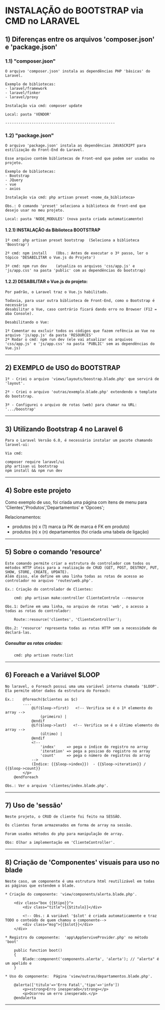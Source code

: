 # INSTALAÇÃO do BOOTSTRAP via CMD no LARAVEL

## 1) Diferenças entre os arquivos 'composer.json' e 'package.json'

   ### 1.1) "composer.json"

    O arquivo 'composer.json' instala as dependências PHP 'básicas' do Laravel.

	Exemplo de bibliotecas: 
	- laravel/framework
	- laravel/finker
	- laravel/proxy

	Instalação via cmd: composer update

	Local: pasta 'VENDOR'

	--------------------------------------------------

   ### 1.2)	"package.json"

	O arquivo 'package.json' instala as dependências JAVASCRIPT para estilização do Front-End do Laravel.

	Esse arquivo contém bibliotecas de Front-end que podem ser usadas no projeto. 

	Exemplo de bibliotecas: 
	- Bootstrap
	- JQuery
	- vue
	- axios

	Instalação via cmd: php artisan preset <nome_da_biblioteca>

	Obs.: O comando 'preset' seleciona a biblioteca de front-end que desejo usar no meu projeto.

	Local: pasta 'NODE_MODULES' (nova pasta criada automaticamente)


   #### 1.2.1) INSTALAÇÃO da Biblioteca BOOTSTRAP
     
    1º cmd: php artisan preset bootstrap  (Seleciona a biblioteca 'Boostrap')

    2º cmd: npm install    (Obs.: Antes de executar o 3º passo, ler o tópico 'DESABILITAR o Vue.js do Projeto')

    3º cmd: npm run dev    (atualiza os arquivos 'css/app.js' e 'js/app.css' na pasta 'public' com as dependências do bootstrap)


   #### 1.2.2) DESABILITAR o Vue.js do projeto:
	
   	Por padrão, o Laravel traz o Vue.js habilitado. 

    Todavia, para usar outra biblioteca de Front-End, como o Bootstrap é necessário
    desabilitar o Vue, caso contrário ficará dando erro no Browser (F12 = aba Console).

    Desabilitando o Vue:

    1º Comentar ou excluir todos os códigos que fazem refência ao Vue no arquivo 'js/app.js' da pasta 'RESOURCES'
    2º Rodar o cmd: npm run dev (ele vai atualizar os arquivos 'css/app.js' e 'js/app.css' na pasta 'PUBLIC' sem as dependências do Vue.js)
    
--------------------------------------------------

## 2) EXEMPLO de USO do BOOTSTRAP

	1º - Criei o arquivo 'views/layouts/boostrap.blade.php' que servirá de 'layout'. 
	
	2º - Criei o arquivo 'outras/exemplo.blade.php' extendendo o template do bootstrap.

	3º - Configurei o arquivo de rotas (web) para chamar na URL: '.../boostrap'

--------------------------------------------------

## 3) Utilizando Bootstrap 4 no Laravel 6

    Para o Laravel Versão 6.0, é necessário instalar um pacote chamando laravel-ui:
   
    Via cmd:

	composer require laravel/ui
	php artisan ui bootstrap
	npm install && npm run dev

--------------------------------------------------

## 4) Sobre este projeto

   Como exemplo de uso, foi criada uma página com itens de menu para 'Clientes','Produtos','Departamentos' e 'Opcoes';

   Relacionamentos:  
   - produtos (n) x (1) marca         (a PK de marca é FK em produto)
   - produtos (n) x (n) departamentos (foi criada uma tabela de ligação)

--------------------------------------------------

## 5) Sobre o comando 'resource'

	Este comando permite criar a estrutura do controlador com todos os métodos HTTP úteis para a realização de CRUD (GET, POST, DESTROY, PUT, SHOW, STORE, CREATE, UPDATE).
	Além disso, ele define em uma linha todas as rotas de acesso ao controlador no arquivo 'routes\web.php'.

	Ex.: Criação do controlador de Clientes:

		cmd: php artisan make:controller ClienteControle --resource

	Obs.1: Define em uma linha, no arquivo de rotas 'web', o acesso a todas as rotas do controlador:

		Route::resource('clientes', 'ClienteController'); 
	
	Obs.2: 'resource' representa todas as rotas HTTP sem a necessidade de declará-las.

   ##### Consultar as rotas criadas:

		cmd: php artisan route:list

--------------------------------------------------

## 6) Foreach e a Variável $LOOP 

	No laravel, o Foreach possui uma uma variável interna chamada '$LOOP'. 
	Ela permite obter dados da estrutura do Foreach:

	Ex.:    @foreach($clientes as $c)
            ....
                @if($loop->first)   <!-- Verifica se é o 1º elemento do array -->
                    (primeiro) | 
                @endif
                @if($loop->last)   <!-- Verifica se é o último elemento do array -->
                    (último) |
                @endif
                <!--
                    'index'     => pega o índice do registro no array
                    'iteration' => pega a posicao do registro no array
                    'count'     => pega o número de registros do array
                -->
                (Índice: {{$loop->index}})  - {{$loop->iteration}} / {{$loop->count}} 
            </p>
        @endforeach

    Obs.: Ver o arquivo 'clientes/index.blade.php'.

--------------------------------------------------

## 7) Uso de 'sessão'

	Neste projeto, o CRUD de cliente foi feito na SESSÃO.

	Os clientes foram armazenados em forma de array na sessão.

	Foram usados métodos do php para manipulação de array.

	Obs: Olhar a implementação em 'ClienteController'.

--------------------------------------------------

## 8) Criação de 'Componentes' visuais para uso no blade

	Neste caso, um componente é uma estrutura html reutilizável em todas as páginas que estendem o blade.

	* Criação do componente: 'view/components/alerta.blade.php'.

		<div class="box {{$tipo}}">
			<div class="title">{{$titulo}}</div>

			<!-- Obs.: A variável '$slot' é criada automaticamente e traz TODO o conteúdo de quem chamou o componente--> 
			<div class="msg">{{$slot}}</div> 
		</div>

	* Registro do componente:  'app\AppServiveProvider.php' no método 'boot'

        public function boot()
		{
			Blade::component('components.alerta', 'alerta'); // "alerta" é um apelido e
		}

	* Uso do componente:  Página 'view/outras/departamentos.blade.php'.
	
		@alerta(['titulo'=>'Erro Fatal','tipo'=>'info'])
			<p><strong>Erro inesperado</strong></p>
			<p>Ocorreu um erro inesperado.</p>
		@endalerta
	
--------------------------------------------------
